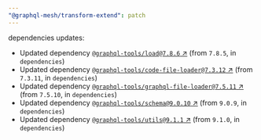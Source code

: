 ```yaml
---
"@graphql-mesh/transform-extend": patch
---
```

dependencies updates:
  - Updated dependency [`@graphql-tools/load@7.8.6` ↗︎](https://www.npmjs.com/package/@graphql-tools/load/v/7.8.6) (from `7.8.5`, in `dependencies`)
  - Updated dependency [`@graphql-tools/code-file-loader@7.3.12` ↗︎](https://www.npmjs.com/package/@graphql-tools/code-file-loader/v/7.3.12) (from `7.3.11`, in `dependencies`)
  - Updated dependency [`@graphql-tools/graphql-file-loader@7.5.11` ↗︎](https://www.npmjs.com/package/@graphql-tools/graphql-file-loader/v/7.5.11) (from `7.5.10`, in `dependencies`)
  - Updated dependency [`@graphql-tools/schema@9.0.10` ↗︎](https://www.npmjs.com/package/@graphql-tools/schema/v/9.0.10) (from `9.0.9`, in `dependencies`)
  - Updated dependency [`@graphql-tools/utils@9.1.1` ↗︎](https://www.npmjs.com/package/@graphql-tools/utils/v/9.1.1) (from `9.1.0`, in `dependencies`)
